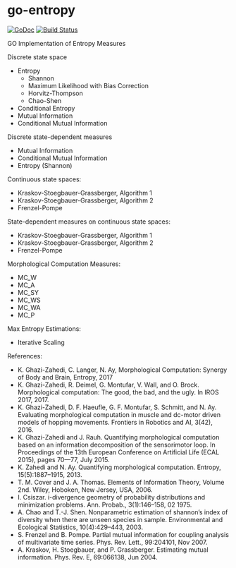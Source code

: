 # go-entropy
[![GoDoc](https://godoc.org/github.com/kzahedi/goent?status.svg)](https://godoc.org/github.com/kzahedi/goent) [![Build Status](https://travis-ci.org/kzahedi/goent.svg?branch=master)](https://travis-ci.org/kzahedi/goent)

GO Implementation of Entropy Measures

Discrete state space
- Entropy
    - Shannon
    - Maximum Likelihood with Bias Correction
    - Horvitz-Thompson 
    - Chao-Shen
- Conditional Entropy
- Mutual Information
- Conditional Mutual Information

Discrete state-dependent measures
- Mutual Information
- Conditional Mutual Information
- Entropy (Shannon)

Continuous state spaces:
- Kraskov-Stoegbauer-Grassberger, Algorithm 1
- Kraskov-Stoegbauer-Grassberger, Algorithm 2
- Frenzel-Pompe

State-dependent measures on continuous state spaces:
- Kraskov-Stoegbauer-Grassberger, Algorithm 1
- Kraskov-Stoegbauer-Grassberger, Algorithm 2
- Frenzel-Pompe

Morphological Computation Measures:
- MC_W
- MC_A
- MC_SY
- MC_WS
- MC_WA
- MC_P

Max Entropy Estimations:
- Iterative Scaling

References:
- K. Ghazi-Zahedi, C. Langer, N. Ay, Morphological Computation: Synergy of Body and Brain, Entropy, 2017
- K. Ghazi-Zahedi, R. Deimel, G. Montufar, V. Wall, and O. Brock. Morphological computation: The good, the bad, and the ugly. In IROS 2017, 2017.
-  K. Ghazi-Zahedi, D. F. Haeufle, G. F. Montufar, S. Schmitt, and N. Ay. Evaluating morphological computation in muscle and dc-motor driven models of hopping movements. Frontiers in Robotics and AI, 3(42), 2016.
- K. Ghazi-Zahedi and J. Rauh. Quantifying morphological computation based on an information decomposition of the sensorimotor loop. In Proceedings of the 13th European Conference on Artificial Life (ECAL 2015), pages 70—77, July 2015.
- K. Zahedi and N. Ay. Quantifying morphological computation. Entropy, 15(5):1887–1915, 2013.
- T. M. Cover and J. A. Thomas. Elements of Information Theory, Volume 2nd. Wiley, Hoboken, New Jersey, USA, 2006.
- I. Csiszar. i-divergence geometry of probability distributions and minimization problems. Ann. Probab., 3(1):146–158, 02 1975.
- A. Chao and T.-J. Shen. Nonparametric estimation of shannon’s index of diversity when there are unseen species in sample. Environmental and Ecological Statistics, 10(4):429–443, 2003.
- S. Frenzel and B. Pompe. Partial mutual information for coupling analysis of multivariate time series. Phys. Rev. Lett., 99:204101, Nov 2007.
- A. Kraskov, H. Stoegbauer, and P. Grassberger. Estimating mutual information. Phys. Rev. E, 69:066138, Jun 2004.
